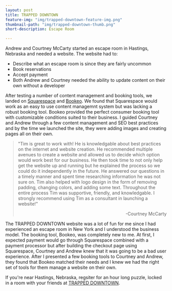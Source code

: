 ```yaml
---
layout: post
title: TRAPPED DOWNTOWN
feature-img: "img/trapped-downtown-feature-img.png"
thumbnail-path: "img/trapped-downtown-thumb.png"
short-description: Escape Room

---
```


Andrew and Courtney McCarty started an escape room in Hastings, Nebraska and needed a website. The website had to:
<ul>
<li>Describe what an escape room is since they are fairly uncommon</li>
<li>Book reservations</li>
<li>Accept payment</li>
<li>Both Andrew and Courtney needed the ability to update content on their own without a developer</li>
</ul>

After testing a number of content management and booking tools, we landed on <a href="https://www.squarespace.com/">Squarespace</a> and <a href="https://www.bookeo.com/">Bookeo</a>. We found that Squarespace would work as an easy to use content managemnt system but was lacking a robust booking tool. Bookeo provided the perfect consumer booking tool with customizable conditions suited to their business. I guided Courtney and Andrew through a few content management and SEO best practices and by the time we launched the site, they were adding images and creating pages all on their own.

<blockquote>"Tim is great to work with!  He is knowledgable about best practices on the internet and website creation.  He recommended multiple avenues to create a website and allowed us to decide which option would work best for our business.  He then took time to not only help get the website up and running but he explained the process so we could do it independently in the future.  He answered our questions in a timely manner and spent time researching information he was not sure on.  Tim also helped with logo design in the form of removing padding, changing colors, and adding some text.  Throughout the entire process Tim was supportive, friendly, and knowledgable.  I strongly recommend using Tim as a consultant in launching a website!"
<p style="text-align:right">-Courtney McCarty</p></blockquote>

The TRAPPED DOWNTOWN website was a lot of fun for me since I had experienced an escape room in New York and I understood the business model. The booking tool, Bookeo, was completely new to me. At first, I expected payment would go through Squarespace combined with a payment processor but after building the checkout page using Squarespace, Courtney and Andrew knew that it was going to be a bad user experience. After I presented a few booking tools to Courtney and Andrew, they found that Bookeo matched their needs and I knew we had the right set of tools for them manage a website on their own.

If you're near Hastings, Nebraska, regsiter for an hour long puzzle, locked in a room with your friends at <a href="https://www.trappeddowntown.com/">TRAPPED DOWNTOWN</a>.